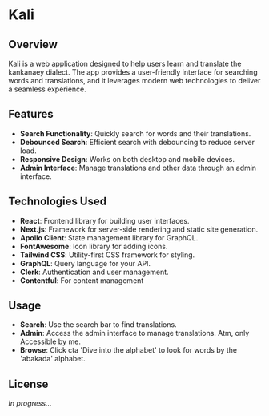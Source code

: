 # Kali

## Overview

Kali is a web application designed to help users learn and translate the kankanaey dialect. The app provides a user-friendly interface for searching words and translations, and it leverages modern web technologies to deliver a seamless experience.

## Features

- **Search Functionality**: Quickly search for words and their translations.
- **Debounced Search**: Efficient search with debouncing to reduce server load.
- **Responsive Design**: Works on both desktop and mobile devices.
- **Admin Interface**: Manage translations and other data through an admin interface.

## Technologies Used

- **React**: Frontend library for building user interfaces.
- **Next.js**: Framework for server-side rendering and static site generation.
- **Apollo Client**: State management library for GraphQL.
- **FontAwesome**: Icon library for adding icons.
- **Tailwind CSS**: Utility-first CSS framework for styling.
- **GraphQL**: Query language for your API.
- **Clerk**: Authentication and user management.
- **Contentful**: For content management


## Usage

- **Search**: Use the search bar to find translations.
- **Admin**: Access the admin interface to manage translations. Atm, only Accessible by me.
- **Browse**: Click cta 'Dive into the alphabet' to look for words by the 'abakada' alphabet.

## License

*In progress...*
